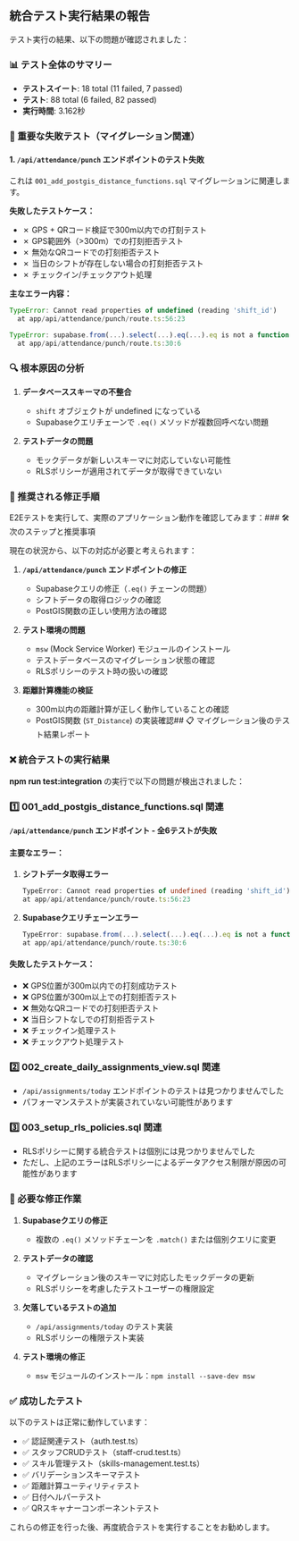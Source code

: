 ## 統合テスト実行結果の報告

テスト実行の結果、以下の問題が確認されました：

### 📊 テスト全体のサマリー
- **テストスイート**: 18 total (11 failed, 7 passed)
- **テスト**: 88 total (6 failed, 82 passed)
- **実行時間**: 3.162秒

### 🔴 重要な失敗テスト（マイグレーション関連）

#### 1. **`/api/attendance/punch` エンドポイントのテスト失敗** 
これは `001_add_postgis_distance_functions.sql` マイグレーションに関連します。

**失敗したテストケース：**
- ✗ GPS + QRコード検証で300m以内での打刻テスト
- ✗ GPS範囲外（>300m）での打刻拒否テスト
- ✗ 無効なQRコードでの打刻拒否テスト
- ✗ 当日のシフトが存在しない場合の打刻拒否テスト
- ✗ チェックイン/チェックアウト処理

**主なエラー内容：**
```javascript
TypeError: Cannot read properties of undefined (reading 'shift_id')
  at app/api/attendance/punch/route.ts:56:23

TypeError: supabase.from(...).select(...).eq(...).eq is not a function
  at app/api/attendance/punch/route.ts:30:6
```

### 🔍 根本原因の分析

1. **データベーススキーマの不整合**
   - `shift` オブジェクトが undefined になっている
   - Supabaseクエリチェーンで `.eq()` メソッドが複数回呼べない問題

2. **テストデータの問題**
   - モックデータが新しいスキーマに対応していない可能性
   - RLSポリシーが適用されてデータが取得できていない

### 📝 推奨される修正手順

E2Eテストを実行して、実際のアプリケーション動作を確認してみます：### 🛠️ 次のステップと推奨事項

現在の状況から、以下の対応が必要と考えられます：

1. **`/api/attendance/punch` エンドポイントの修正**
   - Supabaseクエリの修正（`.eq()` チェーンの問題）
   - シフトデータの取得ロジックの確認
   - PostGIS関数の正しい使用方法の確認

2. **テスト環境の問題**
   - `msw` (Mock Service Worker) モジュールのインストール
   - テストデータベースのマイグレーション状態の確認
   - RLSポリシーのテスト時の扱いの確認

3. **距離計算機能の検証**
   - 300m以内の距離計算が正しく動作していることの確認
   - PostGIS関数 (`ST_Distance`) の実装確認## 📋 マイグレーション後のテスト結果レポート

### ❌ 統合テストの実行結果

**npm run test:integration** の実行で以下の問題が検出されました：

### 1️⃣ **001_add_postgis_distance_functions.sql** 関連

**`/api/attendance/punch` エンドポイント - 全6テストが失敗**

#### 主要なエラー：

1. **シフトデータ取得エラー**
   ```typescript
   TypeError: Cannot read properties of undefined (reading 'shift_id')
   at app/api/attendance/punch/route.ts:56:23
   ```

2. **Supabaseクエリチェーンエラー**
   ```typescript
   TypeError: supabase.from(...).select(...).eq(...).eq is not a function
   at app/api/attendance/punch/route.ts:30:6
   ```

#### 失敗したテストケース：
- ❌ GPS位置が300m以内での打刻成功テスト
- ❌ GPS位置が300m以上での打刻拒否テスト
- ❌ 無効なQRコードでの打刻拒否テスト
- ❌ 当日シフトなしでの打刻拒否テスト
- ❌ チェックイン処理テスト
- ❌ チェックアウト処理テスト

### 2️⃣ **002_create_daily_assignments_view.sql** 関連

- `/api/assignments/today` エンドポイントのテストは見つかりませんでした
- パフォーマンステストが実装されていない可能性があります

### 3️⃣ **003_setup_rls_policies.sql** 関連

- RLSポリシーに関する統合テストは個別には見つかりませんでした
- ただし、上記のエラーはRLSポリシーによるデータアクセス制限が原因の可能性があります

### 🔧 必要な修正作業

1. **Supabaseクエリの修正**
   - 複数の `.eq()` メソッドチェーンを `.match()` または個別クエリに変更
   
2. **テストデータの確認**
   - マイグレーション後のスキーマに対応したモックデータの更新
   - RLSポリシーを考慮したテストユーザーの権限設定

3. **欠落しているテストの追加**
   - `/api/assignments/today` のテスト実装
   - RLSポリシーの権限テスト実装

4. **テスト環境の修正**
   - `msw` モジュールのインストール：`npm install --save-dev msw`

### ✅ 成功したテスト

以下のテストは正常に動作しています：
- ✅ 認証関連テスト（auth.test.ts）
- ✅ スタッフCRUDテスト（staff-crud.test.ts）  
- ✅ スキル管理テスト（skills-management.test.ts）
- ✅ バリデーションスキーマテスト
- ✅ 距離計算ユーティリティテスト
- ✅ 日付ヘルパーテスト
- ✅ QRスキャナーコンポーネントテスト

これらの修正を行った後、再度統合テストを実行することをお勧めします。